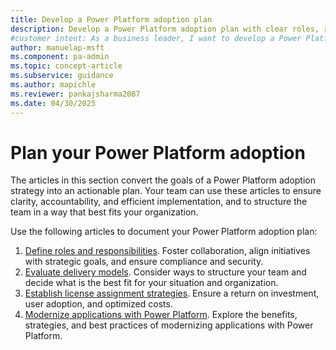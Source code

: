 ```yaml
---
title: Develop a Power Platform adoption plan
description: Develop a Power Platform adoption plan with clear roles, responsibilities, and strategies for efficient implementation.
#customer intent: As a business leader, I want to develop a Power Platform adoption plan so that I can ensure efficient implementation and clear roles and responsibilities.
author: manuelap-msft
ms.component: pa-admin
ms.topic: concept-article
ms.subservice: guidance
ms.author: mapichle
ms.reviewer: pankajsharma2087
ms.date: 04/30/2025
---
```


# Plan your Power Platform adoption

The articles in this section convert the goals of a Power Platform adoption strategy into an actionable plan. Your team can use these articles to ensure clarity, accountability, and efficient implementation, and to structure the team in a way that best fits your organization.

Use the following articles to document your Power Platform adoption plan:

1. [Define roles and responsibilities](roles.md). Foster collaboration, align initiatives with strategic goals, and ensure compliance and security.
1. [Evaluate delivery models](delivery-models.md). Consider ways to structure your team and decide what is the best fit for your situation and organization.
1. [Establish license assignment strategies](license-assignment-strategies.md). Ensure a return on investment, user adoption, and optimized costs.
1. [Modernize applications with Power Platform](application-modernization.md). Explore the benefits, strategies, and best practices of modernizing applications with Power Platform.
